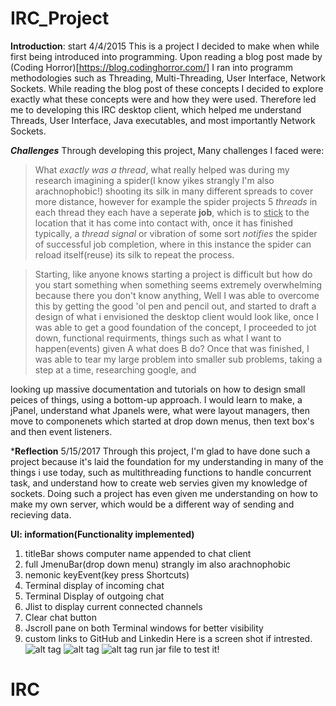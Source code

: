 # IRC_Project

**Introduction**:
start 4/4/2015
This is a project I decided to make when while first being introduced into programming. Upon reading a blog post made by (Coding Horror)[https://blog.codinghorror.com/] I ran into programm methodologies such as Threading, Multi-Threading, User Interface, Network Sockets. While reading the blog post of these concepts I decided to explore exactly what these concepts were and how they were used. Therefore led me to developing this IRC desktop client, which helped me understand Threads, User Interface, Java executables, and most importantly Network Sockets. 

***Challenges***
Through developing this project, Many challenges I faced were: 
>What <i>exactly was a thread</i>, what really helped was during my research imagining a spider(I know yikes strangly I'm also arachnophobic!) shooting its silk in many different spreads to cover more distance, however for example the spider projects 5 <i> threads</i> in each thread they each have a seperate <b>job</b>, which is to <u> stick</u> to the location that it has come into contact with, once it has finished  typically, a <i>thread signal</i> or vibration of some sort <i> notifies</i> the spider of successful job completion, where in this instance the spider can reload itself(reuse) its silk to repeat the process.

>Starting, like anyone knows starting a project is difficult but how do you start something when something seems extremely overwhelming because there you don't know anything, Well I was able to overcome this by getting the good 'ol pen and pencil out, and started to draft a design of what i envisioned the desktop client would look like, once I was able to get a good foundation of the concept, I proceeded to jot down, functional requirments, things such as what I want to happen(events) given A what does B do? 
Once that was finished, I was able to tear my large problem into smaller sub problems, taking a step at a time, researching google, and 

looking up massive documentation and tutorials on how to design small peices of things, using a bottom-up approach. I would learn to make, a jPanel, understand what Jpanels were, what were layout managers, then move to componenets which started at drop down menus, then text box's and then event listeners.

***Reflection**
5/15/2017
Through this project, I'm glad to have done such a project because it's laid the foundation for my understanding in many of the things i use today, such as multithreading functions to handle concurrent task, and understand how to create web servies given my knowledge of sockets. Doing such a project has even given me understanding on how to make my own server, which would be a different way of sending and recieving data.


**UI: information(Functionality implemented)**

1. titleBar shows computer name appended to chat client
2. full JmenuBar(drop down menu) strangly im also arachnophobic
3. nemonic keyEvent(key press Shortcuts)
4. Terminal display of incoming chat
5. Terminal Display of outgoing chat
6. Jlist to display current connected channels
7. Clear chat button
8. Jscroll pane on both Terminal windows for better visibility
9. custom links to GitHub and Linkedin
Here is a screen shot if intrested.
![alt tag](http://i.imgur.com/VCdILCk.jpg)
![alt tag](http://i.imgur.com/aalzRcQ.jpg)
![alt tag](http://i.imgur.com/ijTVmdm.jpg)
run jar file to test it!
# IRC
